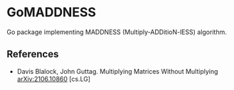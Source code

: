 # GoMADDNESS

Go package implementing MADDNESS (Multiply-ADDitioN-lESS) algorithm.

## References

- Davis Blalock, John Guttag.
  Multiplying Matrices Without Multiplying
  [arXiv:2106.10860](https://arxiv.org/abs/2106.10860) \[cs.LG\]
